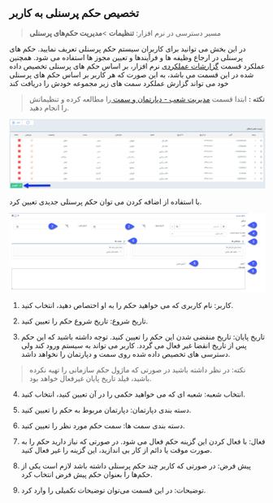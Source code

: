 ﻿## تخصیص حکم پرسنلی به کاربر

>  مسیر دسترسی در نرم افزار:  **تنظیمات** >**مدیریت حکم‌های پرسنلی** 

در این بخش می توانید برای کاربران سیستم حکم پرسنلی تعریف نمایید. حکم های پرسنلی در ارجاع وظیفه ها و فرآیندها و تعیین مجوز ها استفاده می شود. همچنین عملکرد قسمت [گزارشات عملکردی](https://github.com/1stco/PayamGostarDocs/blob/master/help%202.5.4/Management-and-reports/Functional-reports/Functional-reports.md) نرم افزار، بر اساس حکم های پرسنلی تخصیص داده شده در این قسمت می باشد، به این صورت که هر کاربر بر اساس حکم های پرسنلی خود می تواند گزارش عملکرد سمت های زیر مجموعه خودش را دریافت کند

> **نکته :** ابتدا قسمت [مدیریت شعب - دپارتمان و سمت ](https://github.com/1stco/PayamGostarDocs/blob/master/help%202.5.4/Basic-Information/branches-department/branches-department.md)را مطالعه کرده و تنظیماتش را انجام دهید.


![](1.png)

با استفاده از اضافه کردن می توان حکم پرسنلی جدیدی تعیین کرد.

![](2.png)

1. کاربر: نام کاربری که می خواهید حکم را به او اختصاص دهید، انتخاب کنید.

2. تاریخ شروع: تاریخ شروع حکم را تعیین کنید.

3. تاریخ پایان: تاریخ منقضی شدن این حکم را تعیین کنید.  توجه داشته باشید که این حکم پس از تاریخ انقضا غیر فعال می گردد. کاربر می تواند به سیستم ورود کند ولی دسترسی های تخصیص داده شده روی سمت و دپارتمان را نخواهد داشد.

> نکته: در نظر داشته باشید در صورتی که ماژول حکم سازمانی را تهیه نکرده باشید، فیلد تاریخ پایان غیرفعال خواهد بود.

4. انتخاب شعبه: شعبه ای که می خواهید حکمی را در آن تعیین کنید، انتخاب کنید.

5. دسته بندی دپارتمان: دپارتمان مربوط به حکم را تعیین کنید.

6. دسته بندی سمت ها: سمت حکم مورد نظر را تعیین کنید.

7. فعال: با فعال کردن این گزینه حکم فعال می شود. در صورتی که نیاز دارید حکم را به صورت موقت یا دائم از کار بی اندازید، این گزینه را غیر فعال کنید.

8. پیش فرض: در صورتی که کاربر چند حکم پرسنلی داشته باشد لازم است یکی از حکم‌ها را بعنوان حکم پیش فرض انتخاب کرد.

9. توضیحات: در این قسمت می‌توان توضیحات تکمیلی را وارد کرد.
